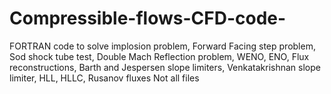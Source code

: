 # Compressible-flows-CFD-code-
FORTRAN code to solve implosion problem, Forward Facing step problem, Sod shock tube test, Double Mach Reflection problem, WENO, ENO, Flux reconstructions, Barth and Jespersen slope limiters, Venkatakrishnan slope limiter, HLL, HLLC, Rusanov fluxes
Not all files
